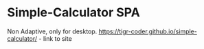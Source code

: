 # Simple-Calculator SPA
Non Adaptive, only for desktop.
https://tigr-coder.github.io/simple-calculator/ - link to site
